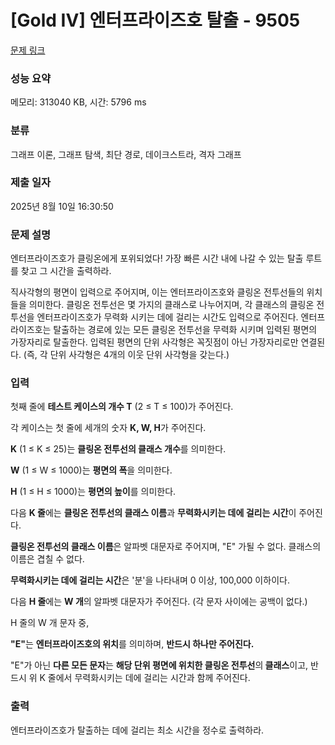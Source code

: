 # [Gold IV] 엔터프라이즈호 탈출 - 9505 

[문제 링크](https://www.acmicpc.net/problem/9505) 

### 성능 요약

메모리: 313040 KB, 시간: 5796 ms

### 분류

그래프 이론, 그래프 탐색, 최단 경로, 데이크스트라, 격자 그래프

### 제출 일자

2025년 8월 10일 16:30:50

### 문제 설명

<p>엔터프라이즈호가 클링온에게 포위되었다! 가장 빠른 시간 내에 나갈 수 있는 탈출 루트를 찾고 그 시간을 출력하라.</p>

<p>직사각형의 평면이 입력으로 주어지며, 이는 엔터프라이즈호와 클링온 전투선들의 위치들을 의미한다. 클링온 전투선은 몇 가지의 클래스로 나누어지며, 각 클래스의 클링온 전투선을 엔터프라이즈호가 무력화 시키는 데에 걸리는 시간도 입력으로 주어진다. 엔터프라이즈호는 탈출하는 경로에 있는 모든 클링온 전투선을 무력화 시키며 입력된 평면의 가장자리로 탈출한다. 입력된 평면의 단위 사각형은 꼭짓점이 아닌 가장자리로만 연결된다. (즉, 각 단위 사각형은 4개의 이웃 단위 사각형을 갖는다.)</p>

### 입력 

 <p>첫째 줄에 <strong>테스트 케이스의 개수 T</strong> (2 ≤ T ≤ 100)가 주어진다.</p>

<p>각 케이스는 첫 줄에 세개의 숫자 <strong>K, W, H</strong>가 주어진다.</p>

<p><strong>K</strong> (1 ≤ K ≤ 25)는 <strong>클링온 전투선의 클래스 개수</strong>를 의미한다.</p>

<p><strong>W</strong> (1 ≤ W ≤ 1000)는 <strong>평면의 폭</strong>을 의미한다.</p>

<p><strong>H</strong> (1 ≤ H ≤ 1000)는 <strong>평면의 높이</strong>를 의미한다.</p>

<p> </p>

<p>다음 <strong>K 줄</strong>에는 <strong>클링온 전투선의 클래스 이름</strong>과 <strong>무력화시키는 데에 걸리는 시간</strong>이 주어진다.</p>

<p><strong>클링온 전투선의 클래스 이름</strong>은 알파벳 대문자로 주어지며, "E" 가될 수 없다. 클래스의 이름은 겹칠 수 없다.</p>

<p><strong>무력화시키는 데에 걸리는 시간</strong>은 '분'을 나타내며 0 이상, 100,000 이하이다.</p>

<p>다음 <strong>H 줄</strong>에는 <strong>W 개</strong>의 알파벳 대문자가 주어진다. (각 문자 사이에는 공백이 없다.)</p>

<p>H 줄의 W 개 문자 중,</p>

<p><strong>"E"</strong>는 <strong>엔터프라이즈호의 위치</strong>를 의미하며, <strong>반드시 하나만 주어진다.</strong></p>

<p>"E"가 아닌 <strong>다른 모든 문자</strong>는 <strong>해당 단위 평면에 위치한 </strong><strong>클링온</strong><strong> 전투선</strong>의<strong> 클래스</strong>이고, 반드시 위 K 줄에서 무력화시키는 데에 걸리는 시간과 함께 주어진다.</p>

### 출력 

 <p>엔터프라이즈호가 탈출하는 데에 걸리는 최소 시간을 정수로 출력하라.</p>

